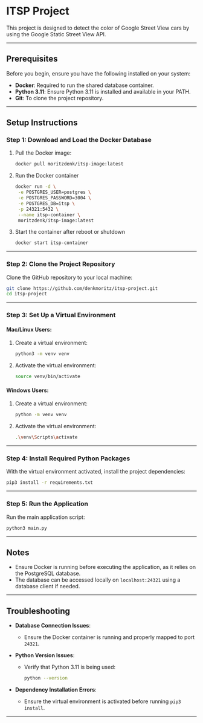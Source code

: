 # ITSP Project

This project is designed to detect the color of Google Street View cars by using the Google Static Street View API.

---

## **Prerequisites**
Before you begin, ensure you have the following installed on your system:
- **Docker**: Required to run the shared database container.
- **Python 3.11**: Ensure Python 3.11 is installed and available in your PATH.
- **Git**: To clone the project repository.

---

## **Setup Instructions**

### **Step 1: Download and Load the Docker Database**
1. Pull the Docker image:
   ```bash
   docker pull moritzdenk/itsp-image:latest
   ```
   
2. Run the Docker container
   ```bash
   docker run -d \
    -e POSTGRES_USER=postgres \
    -e POSTGRES_PASSWORD=3004 \
    -e POSTGRES_DB=itsp \
    -p 24321:5432 \
    --name itsp-container \
    moritzdenk/itsp-image:latest

   ```

3. Start the container after reboot or shutdown
   ```bash
   docker start itsp-container
   ```
---

### **Step 2: Clone the Project Repository**
Clone the GitHub repository to your local machine:
```bash
git clone https://github.com/denkmoritz/itsp-project.git
cd itsp-project
  ```

---

### **Step 3: Set Up a Virtual Environment**

#### **Mac/Linux Users**:
1. Create a virtual environment:
   ```bash
   python3 -m venv venv
   ```

2. Activate the virtual environment:
   ```bash
   source venv/bin/activate
   ```

#### **Windows Users**:
1. Create a virtual environment:
   ```bash
   python -m venv venv
   ```

2. Activate the virtual environment:
   ```bash
   .\venv\Scripts\activate
   ```

---

### **Step 4: Install Required Python Packages**
With the virtual environment activated, install the project dependencies:
```bash
pip3 install -r requirements.txt
```

---

### **Step 5: Run the Application**
Run the main application script:
```bash
python3 main.py
```

---

## **Notes**
- Ensure Docker is running before executing the application, as it relies on the PostgreSQL database.
- The database can be accessed locally on `localhost:24321` using a database client if needed.

---

## **Troubleshooting**
- **Database Connection Issues**:
  - Ensure the Docker container is running and properly mapped to port `24321`.

- **Python Version Issues**:
  - Verify that Python 3.11 is being used:
    ```bash
    python --version
    ```

- **Dependency Installation Errors**:
  - Ensure the virtual environment is activated before running `pip3 install`.

---